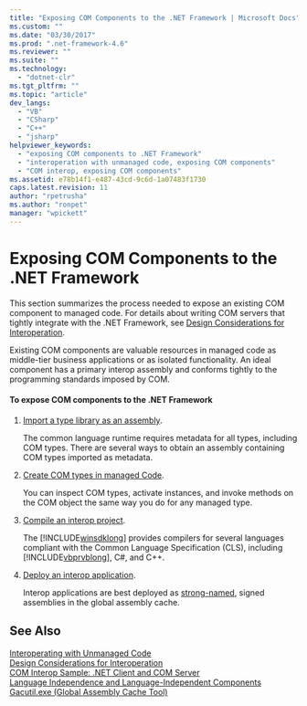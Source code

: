 ```yaml
---
title: "Exposing COM Components to the .NET Framework | Microsoft Docs"
ms.custom: ""
ms.date: "03/30/2017"
ms.prod: ".net-framework-4.6"
ms.reviewer: ""
ms.suite: ""
ms.technology: 
  - "dotnet-clr"
ms.tgt_pltfrm: ""
ms.topic: "article"
dev_langs: 
  - "VB"
  - "CSharp"
  - "C++"
  - "jsharp"
helpviewer_keywords: 
  - "exposing COM components to .NET Framework"
  - "interoperation with unmanaged code, exposing COM components"
  - "COM interop, exposing COM components"
ms.assetid: e78b14f1-e487-43cd-9c6d-1a07483f1730
caps.latest.revision: 11
author: "rpetrusha"
ms.author: "ronpet"
manager: "wpickett"
---
```

# Exposing COM Components to the .NET Framework
This section summarizes the process needed to expose an existing COM component to managed code. For details about writing COM servers that tightly integrate with the .NET Framework, see [Design Considerations for Interoperation](http://msdn.microsoft.com/en-us/b59637f6-fe35-40d6-ae72-901e7a707689).  
  
 Existing COM components are valuable resources in managed code as middle-tier business applications or as isolated functionality. An ideal component has a primary interop assembly and conforms tightly to the programming standards imposed by COM.  
  
#### To expose COM components to the .NET Framework  
  
1.  [Import a type library as an assembly](../../../docs/framework/interop/importing-a-type-library-as-an-assembly.md).  
  
     The common language runtime requires metadata for all types, including COM types. There are several ways to obtain an assembly containing COM types imported as metadata.  
  
2.  [Create COM types in managed Code](http://msdn.microsoft.com/en-us/1a95a8ca-c8b8-4464-90b0-5ee1a1135b66).  
  
     You can inspect COM types, activate instances, and invoke methods on the COM object the same way you do for any managed type.  
  
3.  [Compile an interop project](../../../docs/framework/interop/compiling-an-interop-project.md).  
  
     The [!INCLUDE[winsdklong](../../../includes/winsdklong-md.md)] provides compilers for several languages compliant with the Common Language Specification (CLS), including [!INCLUDE[vbprvblong](../../../includes/vbprvblong-md.md)], C#, and C++.  
  
4.  [Deploy an interop application](../../../docs/framework/interop/deploying-an-interop-application.md).  
  
     Interop applications are best deployed as [strong-named](../../../docs/framework/app-domains/strong-named-assemblies.md), signed assemblies in the global assembly cache.  
  
## See Also  
 [Interoperating with Unmanaged Code](../../../docs/framework/interop/interoperating-with-unmanaged-code.md)   
 [Design Considerations for Interoperation](http://msdn.microsoft.com/en-us/b59637f6-fe35-40d6-ae72-901e7a707689)   
 [COM Interop Sample: .NET Client and COM Server](../../../docs/framework/interop/com-interop-sample-net-client-and-com-server.md)   
 [Language Independence and Language-Independent Components](../../../docs/standard/language-independence-and-language-independent-components.md)   
 [Gacutil.exe (Global Assembly Cache Tool)](../../../docs/framework/tools/gacutil-exe-global-assembly-cache-tool.md)